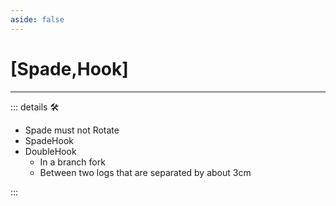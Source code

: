 ```yaml
---
aside: false
---
```

# <py>[<labor>Spade</labor>,<motor>Hook</motor>]</py>

---

<!-- =================================================== -->
<!-- =================================================== -->
<!-- =================================================== -->
<!-- =================================================== -->
<!-- =================================================== -->
::: details 🛠

- Spade must not Rotate
- SpadeHook
- DoubleHook
    - In a branch fork
    - Between two logs that are separated by about 3cm

:::
